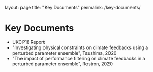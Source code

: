 layout: page
title: "Key Documents"
permalink: /key-documents/

# Key Documents

* UKCP18 Report
* "Investigating physical constraints on climate feedbacks using a perturbed parameter ensemble", Tsushima, 2020
* "The impact of performance filtering on climate feedbacks in a perturbed parameter ensemble", Rostron, 2020
